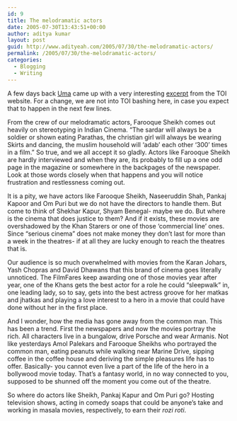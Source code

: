 ```yaml
---
id: 9
title: The melodramatic actors
date: 2005-07-30T13:43:51+00:00
author: aditya kumar
layout: post
guid: http://www.adityeah.com/2005/07/30/the-melodramatic-actors/
permalink: /2005/07/30/the-melodramatic-actors/
categories:
  - Blogging
  - Writing
---
```

A few days back [Uma](http://indianwriting.blogspot.com) came up with a very interesting [excerpt](http://indianwriting.blogspot.com/2005/07/linking-road.html) from the TOI website. For a change, we are not into TOI bashing here, in case you expect that to happen in the next few lines.

From the crew of our melodramatic actors, Farooque Sheikh comes out heavily on stereotyping in Indian Cinema. &#8220;The sardar will always be a soldier or shown eating Parathas, the christian girl will always be wearing Skirts and dancing, the muslim household will &#8216;adab&#8217; each other &#8216;300&#8217; times in a film.&#8221; So true, and we all accept it so gladly. Actors like Farooque Sheikh are hardly interviewed and when they are, its probably to fill up a one odd page in the magazine or somewhere in the backpages of the newspaper. Look at those words closely when that happens and you will notice frustration and restlessness coming out.

It is a pity, we have actors like Farooque Sheikh, Naseeruddin Shah, Pankaj Kapoor and Om Puri but we do not have the directors to handle them. But come to think of Shekhar Kapur, Shyam Benegal- maybe we do. But where is the cinema that does justice to them? And if it exists, these movies are overshadowed by the Khan Starers or one of those &#8216;commercial line&#8217; ones. Since &#8220;serious cinema&#8221; does not make money they don&#8217;t last for more than a week in the theatres- if at all they are lucky enough to reach the theatres that is. 

Our audience is so much overwhelmed with movies from the Karan Johars, Yash Chopras and David Dhawans that this brand of cinema goes literally unnoticed. The FilmFares keep awarding one of those movies year after year, one of the Khans gets the best actor for a role he could &#8220;sleepwalk&#8221; in, one leading lady, so to say, gets into the best actress groove for her matkas and jhatkas and playing a love interest to a hero in a movie that could have done without her in the first place. 

And I wonder, how the media has gone away from the common man. This has been a trend. First the newspapers and now the movies portray the rich. All characters live in a bungalow, drive Porsche and wear Armanis. Not like yesterdays Amol Palekars and Farooque Sheikhs who portrayed the common man, eating peanuts while walking near Marine Drive, sipping coffee in the coffee house and deriving the simple pleasures life has to offer. Basically- you cannot even live a part of the life of the hero in a bollywood movie today. That&#8217;s a fantasy world, in no way connected to you, supposed to be shunned off the moment you come out of the theatre.

So where do actors like Sheikh, Pankaj Kapur and Om Puri go? Hosting television shows, acting in comedy soaps that could be anyone&#8217;s take and working in masala movies, respectively, to earn their _rozi roti_.